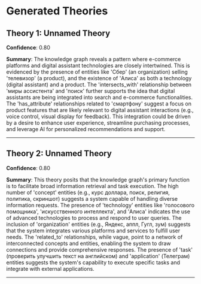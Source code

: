 # Generated Theories

## Theory 1: Unnamed Theory

**Confidence**: 0.80

**Summary**: The knowledge graph reveals a pattern where e-commerce platforms and digital assistant technologies are closely intertwined. This is evidenced by the presence of entities like 'Сбер' (an organization) selling 'телевизор' (a product), and the existence of 'Алиса' as both a technology (digital assistant) and a product. The 'intersects_with' relationship between 'миры ассистента' and 'поиск' further supports the idea that digital assistants are being integrated into search and e-commerce functionalities. The 'has_attribute' relationships related to 'смартфону' suggest a focus on product features that are likely relevant to digital assistant interactions (e.g., voice control, visual display for feedback). This integration could be driven by a desire to enhance user experience, streamline purchasing processes, and leverage AI for personalized recommendations and support.

---

## Theory 2: Unnamed Theory

**Confidence**: 0.80

**Summary**: This theory posits that the knowledge graph's primary function is to facilitate broad information retrieval and task execution. The high number of 'concept' entities (e.g., курс доллара, поиск, религия, политика, скриншот) suggests a system capable of handling diverse information requests. The presence of 'technology' entities like 'голосового помощника', 'искусственного интеллекта', and 'Алиса' indicates the use of advanced technologies to process and respond to user queries. The inclusion of 'organization' entities (e.g., Яндекс, аппл, Гугл, зум) suggests that the system integrates various platforms and services to fulfill user needs. The 'related_to' relationships, while vague, point to a network of interconnected concepts and entities, enabling the system to draw connections and provide comprehensive responses. The presence of 'task' (проверить улучшить текст на английском) and 'application' (Телеграм) entities suggests the system's capability to execute specific tasks and integrate with external applications.

---

